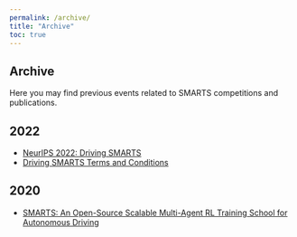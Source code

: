 ```yaml
---
permalink: /archive/
title: "Archive"
toc: true
---
```


## Archive

Here you may find previous events related to SMARTS competitions and publications.

## 2022
- [NeurIPS 2022: Driving SMARTS](/archive/2022_nips_driving_smarts/competition/)
- [Driving SMARTS Terms and Conditions](/agreements/terms-of-participation-2022/)

## 2020
- [SMARTS: An Open-Source Scalable Multi-Agent RL Training School for Autonomous Driving](https://corlconf.github.io/corl2020/paper_53/)
